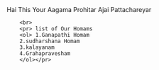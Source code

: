 <!DOCTYPE html>
<html>
<head>
</head>

<TITLE> AAGAMA PROHITAM </TITLE>
<body>
    <pr>Hai This Your Aagama Prohitar Ajai Pattachareyar <pr>

        <br>
        <pr> list of Our Homams 
        <ol> 1.Ganapathi Homam
        2.sudharshana Homam
        3.kalayanam 
        4.Grahapravesham
        </ol></pr>
</body>
</html>
